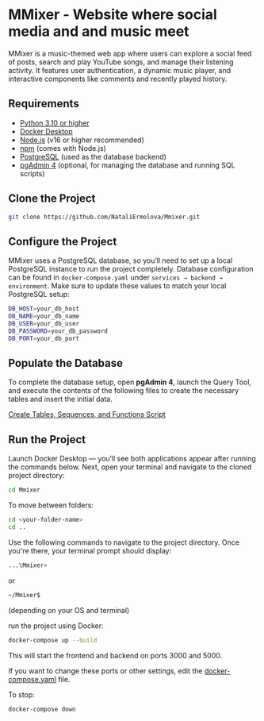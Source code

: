 # MMixer - Website where social media and and music meet

MMixer is a music-themed web app where users can explore a social feed of posts, search and play YouTube songs, and manage their listening activity. It features user authentication, a dynamic music player, and interactive components like comments and recently played history.

## Requirements

- [Python 3.10 or higher](https://www.python.org/downloads/release/python-3100/)
- [Docker Desktop](https://www.docker.com/products/docker-desktop/)
- [Node.js](https://nodejs.org/) (v16 or higher recommended)
- [npm](https://www.npmjs.com/) (comes with Node.js)
- [PostgreSQL](https://www.postgresql.org/) (used as the database backend)
- [pgAdmin 4](https://www.pgadmin.org/download/) (optional, for managing the database and running SQL scripts)


## Clone the Project
```bash
git clone https://github.com/NataliErmolova/Mmixer.git
```

## Configure the Project

MMixer uses a PostgreSQL database, so you’ll need to set up a local PostgreSQL instance to run the project completely.
Database configuration can be found in `docker-compose.yaml` under `services → backend → environment`.
Make sure to update these values to match your local PostgreSQL setup:

```bash
DB_HOST=your_db_host
DB_NAME=your_db_name
DB_USER=your_db_user
DB_PASSWORD=your_db_password
DB_PORT=your_db_port
```

## Populate the Database

To complete the database setup, open **pgAdmin 4**, launch the Query Tool, and execute the contents of the following files to create the necessary tables and insert the initial data.

[Create Tables, Sequences, and Functions Script](./sql_create_scripts.txt)


## Run the Project

Launch Docker Desktop — you’ll see both applications appear after running the commands below.
Next, open your terminal and navigate to the cloned project directory:

```bash
cd Mmixer
```
To move between folders:

```bash
cd <your-folder-name>
cd ..
```

Use the following commands to navigate to the project directory.
Once you're there, your terminal prompt should display:

```bash
...\Mmixer>
```
or
```bash
~/Mmixer$
```

(depending on your OS and terminal)

run the project using Docker:

```bash
docker-compose up --build
```

This will start the frontend and backend on ports 3000 and 5000.

If you want to change these ports or other settings, edit the [docker-compose.yaml](./docker-compose.yaml) file.

To stop:
```bash
docker-compose down
```
